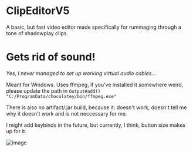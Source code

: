 # ClipEditorV5
A basic, but fast video editor made specifically for rummaging through a tone of shadowplay clips.

# Gets rid of sound!   
*Yes, I never managed to set up working virtual audio cables...*

Meant for Windows. Uses ffmpeg, if you've installed it somewhere weird, please update the path in `Output#add()` `"C:/ProgramData/chocolatey/bin/ffmpeg.exe"`

There is also no artifact/.jar build, because it: doesn't work, doesn't tell me why it doesn't work and is not neccessary for me. 

I might add keybinds in the future, but currently, I think, button size makes up for it.

![image](https://github.com/Up05/ClipEditorV5/assets/56165675/c228b84c-0194-47c3-a144-7cc8621af0f2)


